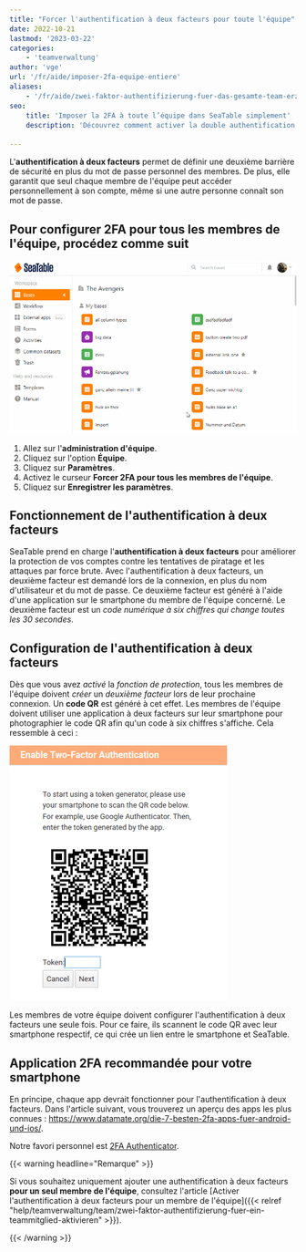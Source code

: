 ```yaml
---
title: "Forcer l'authentification à deux facteurs pour toute l'équipe"
date: 2022-10-21
lastmod: '2023-03-22'
categories:
    - 'teamverwaltung'
author: 'vge'
url: '/fr/aide/imposer-2fa-equipe-entiere'
aliases:
    - '/fr/aide/zwei-faktor-authentifizierung-fuer-das-gesamte-team-erzwingen'
seo:
    title: 'Imposer la 2FA à toute l’équipe dans SeaTable simplement'
    description: 'Découvrez comment activer la double authentification obligatoire pour tous les membres de l’équipe dans SeaTable et sécuriser efficacement les accès.'

---
```


L'**authentification à deux facteurs** permet de définir une deuxième barrière de sécurité en plus du mot de passe personnel des membres. De plus, elle garantit que seul chaque membre de l'équipe peut accéder personnellement à son compte, même si une autre personne connaît son mot de passe.

## Pour configurer 2FA pour tous les membres de l'équipe, procédez comme suit

![Forcer l'authentification à deux facteurs pour toute l'équipe](images/Zwei-Faktor-Authentifizierung-fuer-das-gesamte-Team-erzwingen.gif)

1. Allez sur l'**administration d'équipe**.
2. Cliquez sur l'option **Équipe**.
3. Cliquez sur **Paramètres**.
4. Activez le curseur **Forcer 2FA pour tous les membres de l'équipe**.
5. Cliquez sur **Enregistrer les paramètres**.

## Fonctionnement de l'authentification à deux facteurs

SeaTable prend en charge l'**authentification à deux facteurs** pour améliorer la protection de vos comptes contre les tentatives de piratage et les attaques par force brute. Avec l'authentification à deux facteurs, un deuxième facteur est demandé lors de la connexion, en plus du nom d'utilisateur et du mot de passe. Ce deuxième facteur est généré à l'aide d'une application sur le smartphone du membre de l'équipe concerné. Le deuxième facteur est un _code numérique à six chiffres qui change toutes les 30 secondes_.

## Configuration de l'authentification à deux facteurs

Dès que vous avez _activé_ la _fonction de protection_, tous les membres de l'équipe doivent _créer_ un _deuxième facteur_ lors de leur prochaine connexion. Un **code QR** est généré à cet effet. Les membres de l'équipe doivent utiliser une application à deux facteurs sur leur smartphone pour photographier le code QR afin qu'un code à six chiffres s'affiche. Cela ressemble à ceci :

![Authentification obligatoire à deux facteurs](images/mandatory-two-factor-authentication.png)

Les membres de votre équipe doivent configurer l'authentification à deux facteurs une seule fois. Pour ce faire, ils scannent le code QR avec leur smartphone respectif, ce qui crée un lien entre le smartphone et SeaTable.

## Application 2FA recommandée pour votre smartphone

En principe, chaque app devrait fonctionner pour l'authentification à deux facteurs. Dans l'article suivant, vous trouverez un aperçu des apps les plus connues : https://www.datamate.org/die-7-besten-2fa-apps-fuer-android-und-ios/.

Notre favori personnel est [2FA Authenticator](https://2fas.com/).

{{< warning  headline="Remarque" >}}

Si vous souhaitez uniquement ajouter une authentification à deux facteurs **pour un seul membre de l'équipe**, consultez l'article [Activer l'authentification à deux facteurs pour un membre de l'équipe]({{< relref "help/teamverwaltung/team/zwei-faktor-authentifizierung-fuer-ein-teammitglied-aktivieren" >}}).

{{< /warning >}}
